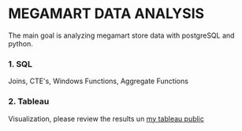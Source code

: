 # MEGAMART DATA ANALYSIS #
The main goal is analyzing megamart store data with postgreSQL and python.

### 1. SQL ###
 Joins, CTE's, Windows Functions, Aggregate Functions


### 2. Tableau ###
Visualization, please review the results un [my tableau public]()
